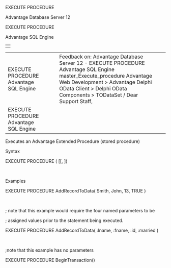 EXECUTE PROCEDURE




Advantage Database Server 12  

EXECUTE PROCEDURE

Advantage SQL Engine

|  |
| --- |
|  |

|  |  |  |  |  |
| --- | --- | --- | --- | --- |
| EXECUTE PROCEDURE  Advantage SQL Engine |  |  | Feedback on: Advantage Database Server 12 - EXECUTE PROCEDURE Advantage SQL Engine master\_Execute\_procedure Advantage Web Development > Advantage Delphi OData Client > Delphi OData Components > TODataSet / Dear Support Staff, |  |
| EXECUTE PROCEDURE  Advantage SQL Engine |  |  |  |  |

Executes an Advantage Extended Procedure (stored procedure)

Syntax

EXECUTE PROCEDURE <procedure-name> ( [<param-values>[, <param-values>])

 

Examples

EXECUTE PROCEDURE AddRecordToData( Smith, John, 13, TRUE )

 

; note that this example would require the four named parameters to be

; assigned values prior to the statement being executed.

EXECUTE PROCEDURE AddRecordToData( :lname, :fname, :id, :married )

 

;note that this example has no parameters

EXECUTE PROCEDURE BeginTransaction()